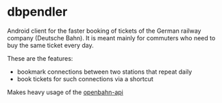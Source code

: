 dbpendler
=========

Android client for the faster booking of tickets of the German railway company (Deutsche Bahn). 
It is meant mainly for commuters who need to buy the same ticket every day.

These are the features:
* bookmark connections between two stations that repeat daily 
* book tickets for such connections via a shortcut

Makes heavy usage of the [openbahn-api](https://github.com/marcusschiesser/openbahn-api)
